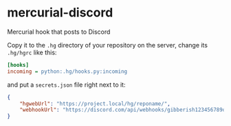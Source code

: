 # mercurial-discord
Mercurial hook that posts to Discord

Copy it to the `.hg` directory of your repository on the server, change its `.hg/hgrc` like this:

```cfg
[hooks]
incoming = python:.hg/hooks.py:incoming
```

and put a `secrets.json` file right next to it:

```json
{
    "hgwebUrl": "https://project.local/hg/reponame/",
    "webhookUrl": "https://discord.com/api/webhooks/gibberish123456789oijhzgtfrdsa"
}
```
